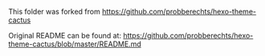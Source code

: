 This folder was forked from https://github.com/probberechts/hexo-theme-cactus

Original README can be found at: https://github.com/probberechts/hexo-theme-cactus/blob/master/README.md